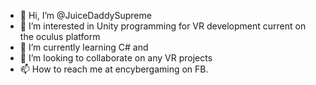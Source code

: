 - 👋 Hi, I’m @JuiceDaddySupreme
- 👀 I’m interested in Unity programming for VR development current on the oculus platform
- 🌱 I’m currently learning C# and 
- 💞️ I’m looking to collaborate on any VR projects 
- 📫 How to reach me at encybergaming on FB. 

<!---
JuiceDaddySupreme/JuiceDaddySupreme is a ✨ special ✨ repository because its `README.md` (this file) appears on your GitHub profile.
You can click the Preview link to take a look at your changes.
--->

